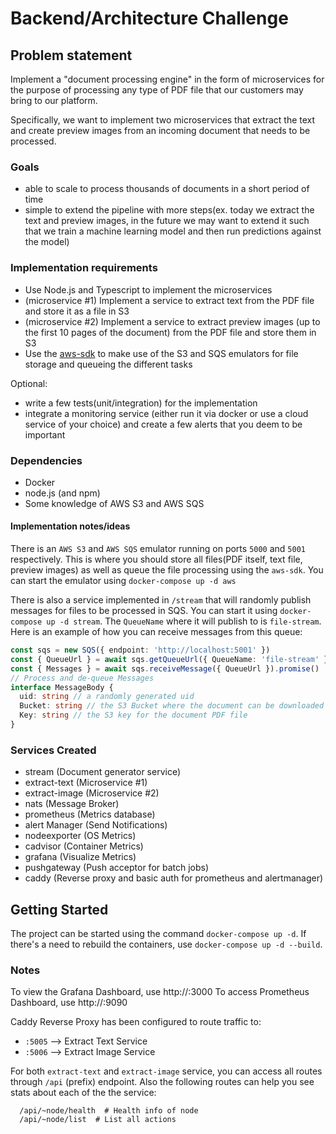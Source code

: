 # Backend/Architecture Challenge

## Problem statement
Implement a "document processing engine" in the form of microservices for the purpose of processing any type of PDF file that our customers may bring to our platform.

Specifically, we want to implement two microservices that extract the text and create preview images from an incoming document that needs to be processed.

### Goals

- able to scale to process thousands of documents in a short period of time
- simple to extend the pipeline with more steps(ex. today we extract the text and preview images, in the future we may want to extend it such that we train a machine learning model and then run predictions against the model)

### Implementation requirements

- Use Node.js and Typescript to implement the microservices
- (microservice #1) Implement a service to extract text from the PDF file and store it as a file in S3
- (microservice #2) Implement a service to extract preview images (up to the first 10 pages of the document) from the PDF file and store them in S3
- Use the [aws-sdk](https://www.npmjs.com/package/aws-sdk) to make use of the S3 and SQS emulators for file storage and queueing the different tasks

Optional:

- write a few tests(unit/integration) for the implementation
- integrate a monitoring service (either run it via docker or use a cloud service of your choice) and create a few alerts that you deem to be important

### Dependencies

- Docker
- node.js (and npm)
- Some knowledge of AWS S3 and AWS SQS

#### Implementation notes/ideas

There is an `AWS S3` and `AWS SQS` emulator running on ports `5000` and `5001` respectively. This is where you should store all files(PDF itself, text file, preview images) as well as queue the file processing using the `aws-sdk`. You can start the emulator using `docker-compose up -d aws`

There is also a service implemented in `/stream` that will randomly publish messages for files to be processed in SQS. You can start it using `docker-compose up -d stream`. The `QueueName` where it will publish to is `file-stream`. Here is an example of how you can receive messages from this queue:

```ts
const sqs = new SQS({ endpoint: 'http://localhost:5001' })
const { QueueUrl } = await sqs.getQueueUrl({ QueueName: 'file-stream' }).promise()
const { Messages } = await sqs.receiveMessage({ QueueUrl }).promise()
// Process and de-queue Messages
interface MessageBody {
  uid: string // a randomly generated uid
  Bucket: string // the S3 Bucket where the document can be downloaded from
  Key: string // the S3 key for the document PDF file
}
```

### Services Created
- stream (Document generator service)
- extract-text (Microservice #1)
- extract-image (Microservice #2)
- nats (Message Broker)
- prometheus (Metrics database)
- alert Manager (Send Notifications)
- nodeexporter (OS Metrics)
- cadvisor (Container Metrics)
- grafana (Visualize Metrics)
- pushgateway (Push acceptor for batch jobs)
- caddy (Reverse proxy and basic auth for prometheus and alertmanager)

## Getting Started

The project can be started using the command `docker-compose up -d`. If there's a need to rebuild the containers, use `docker-compose up -d --build`.

### Notes

To view the Grafana Dashboard, use http://<your-host>:3000
To access Prometheus Dashboard, use http://<your-host>:9090

Caddy Reverse Proxy has been configured to route traffic to:
- `:5005` --> Extract Text Service
- `:5006` --> Extract Image Service

For both `extract-text` and `extract-image` service, you can access all routes through `/api` (prefix) endpoint. Also the following routes can help you see stats about each of the the service:

```
  /api/~node/health  # Health info of node
  /api/~node/list  # List all actions
```

